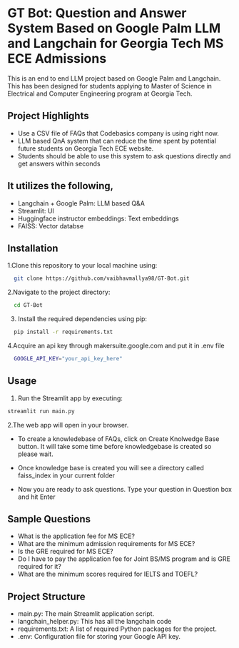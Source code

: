 
# GT Bot: Question and Answer System Based on Google Palm LLM and Langchain for Georgia Tech MS ECE Admissions 

This is an end to end LLM project based on Google Palm and Langchain. This has been designed for students applying to Master of Science in Electrical and Computer Engineering program at Georgia Tech. 


## Project Highlights

- Use a CSV file of FAQs that Codebasics company is using right now. 
- LLM based QnA system that can reduce the time spent by potential future students on Georgia Tech ECE website. 
- Students should be able to use this system to ask questions directly and get answers within seconds

## It utilizes the following,
  - Langchain + Google Palm: LLM based Q&A
  - Streamlit: UI
  - Huggingface instructor embeddings: Text embeddings
  - FAISS: Vector databse

## Installation

1.Clone this repository to your local machine using:

```bash
  git clone https://github.com/vaibhavmallya98/GT-Bot.git
```
2.Navigate to the project directory:

```bash
  cd GT-Bot
```
3. Install the required dependencies using pip:

```bash
  pip install -r requirements.txt
```
4.Acquire an api key through makersuite.google.com and put it in .env file

```bash
  GOOGLE_API_KEY="your_api_key_here"
```
## Usage

1. Run the Streamlit app by executing:
```bash
streamlit run main.py

```

2.The web app will open in your browser.

- To create a knowledebase of FAQs, click on Create Knolwedge Base button. It will take some time before knowledgebase is created so please wait.

- Once knowledge base is created you will see a directory called faiss_index in your current folder

- Now you are ready to ask questions. Type your question in Question box and hit Enter

## Sample Questions
  - What is the application fee for MS ECE?
  - What are the minimum admission requirements for MS ECE?
  - Is the GRE required for MS ECE?
  - Do I have to pay the application fee for Joint BS/MS program and is GRE required for it?
  - What are the minimum scores required for IELTS and TOEFL?

## Project Structure

- main.py: The main Streamlit application script.
- langchain_helper.py: This has all the langchain code
- requirements.txt: A list of required Python packages for the project.
- .env: Configuration file for storing your Google API key.
